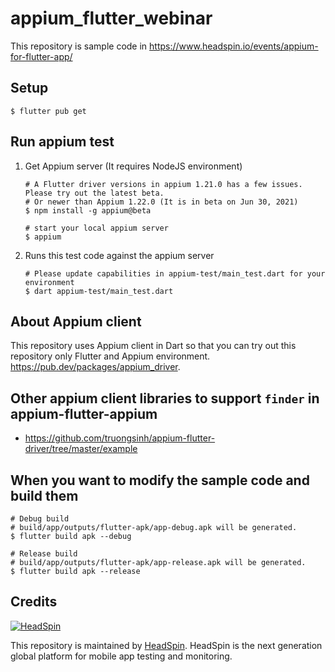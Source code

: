 # appium_flutter_webinar

This repository is sample code in https://www.headspin.io/events/appium-for-flutter-app/

## Setup

```
$ flutter pub get
```

## Run appium test

1. Get Appium server (It requires NodeJS environment)
    ```
    # A Flutter driver versions in appium 1.21.0 has a few issues. Please try out the latest beta.
    # Or newer than Appium 1.22.0 (It is in beta on Jun 30, 2021)
    $ npm install -g appium@beta

    # start your local appium server
    $ appium
    ```
2. Runs this test code against the appium server
    ```
    # Please update capabilities in appium-test/main_test.dart for your environment
    $ dart appium-test/main_test.dart
    ```

## About Appium client

This repository uses Appium client in Dart so that you can try out this repository only Flutter and Appium environment.
https://pub.dev/packages/appium_driver.

## Other appium client libraries to support `finder` in appium-flutter-appium

- https://github.com/truongsinh/appium-flutter-driver/tree/master/example


## When you want to modify the sample code and build them

```
# Debug build
# build/app/outputs/flutter-apk/app-debug.apk will be generated.
$ flutter build apk --debug

# Release build
# build/app/outputs/flutter-apk/app-release.apk will be generated.
$ flutter build apk --release
```

## Credits

[![][headspin-wordmark]](https://www.headspin.io/)

This repository is maintained by [HeadSpin](https://www.headspin.io/). HeadSpin is the next generation global platform for mobile app testing and monitoring.


[headspin-wordmark]: docs/images/headspin-wordmark.png "HeadSpin"
